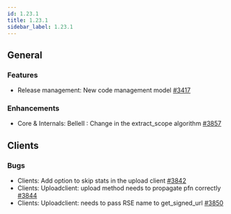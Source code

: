 ```yaml
---
id: 1.23.1
title: 1.23.1
sidebar_label: 1.23.1
---
```


## General

### Features

-   Release management: New code management model
    [\#3417](https://github.com/rucio/rucio/issues/3417)

### Enhancements

-   Core & Internals: BelleII : Change in the extract_scope algorithm
    [\#3857](https://github.com/rucio/rucio/issues/3857)

## Clients

### Bugs

-   Clients: Add option to skip stats in the upload client
    [\#3842](https://github.com/rucio/rucio/issues/3842)
-   Clients: Uploadclient: upload method needs to propagate pfn
    correctly [\#3844](https://github.com/rucio/rucio/issues/3844)
-   Clients: Uploadclient: needs to pass RSE name to get_signed_url
    [\#3850](https://github.com/rucio/rucio/issues/3850)
